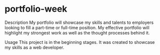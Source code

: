 # portfolio-week
Description
My portfolio will showcase my skills and talents to employers looking to fill a part-time or full-time position. My effective portfolio will highlight my strongest work as well as the thought processes behind it.


Usage
This project is in the beginning stages.  It was created to showcase my skills as a web developer.
